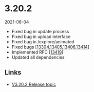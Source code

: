 # 3.20.2

2021-06-04

- Fixed bug in update process
- Fixed bug in upload interface
- Fixed bug in /explore/animated
- Fixed bugs [[13304](https://chevereto.com/community/threads/13304/),[13405](https://chevereto.com/community/threads/13405/),[13406](https://chevereto.com/community/threads/13406/),[13414](https://chevereto.com/community/threads/13414/)]
- Implemented RFC [[13419](https://chevereto.com/community/threads/13419/)]
- Updated all dependencies

## Links

- [V3.20.2 Release topic](https://chevereto.com/community/threads/chevereto-v3-20-2.13420/)
